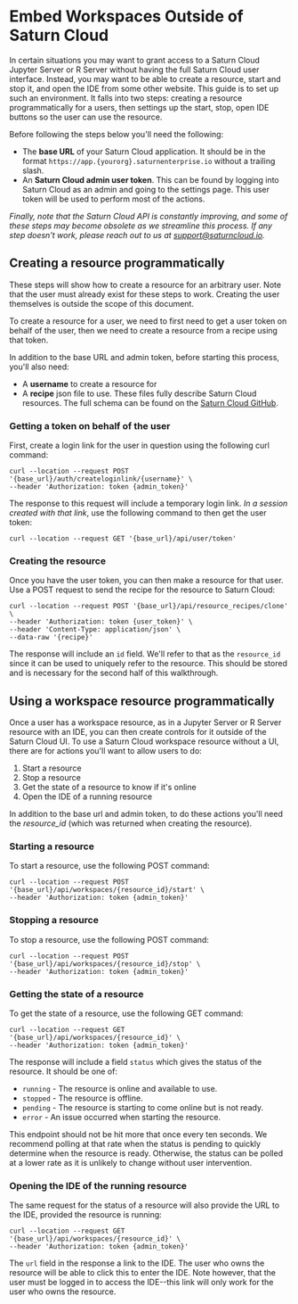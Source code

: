 # Embed Workspaces Outside of Saturn Cloud


In certain situations you may want to grant access to a Saturn Cloud Jupyter Server or R Server without having the full Saturn Cloud user interface. Instead, you may want to be able to create a resource, start and stop it, and open the IDE from some other website. This guide is to set up such an environment. It falls into two steps: creating a resource programmatically for a users, then settings up the start, stop, open IDE buttons so the user can use the resource.

Before following the steps below you'll need the following:

* The **base URL** of your Saturn Cloud application. It should be in the format `https://app.{yourorg}.saturnenterprise.io`
without a trailing slash.
* An **Saturn Cloud admin user token**. This can be found by logging into Saturn Cloud as an admin and going to the settings page. This user token will be used to perform most of the actions.

_Finally, note that the Saturn Cloud API is constantly improving, and some of these steps may become obsolete as we streamline this process. If any step doesn't work, please reach out to us at [support@saturncloud.io](mailto:support@saturncloud.io)._

## Creating a resource programmatically

These steps will show how to create a resource for an arbitrary user. Note that the user must already exist for these steps to work. Creating the user themselves is outside the scope of this document.

To create a resource for a user, we need to first need to get a user token on behalf of the user, then we need to create a resource from a recipe using that token.

In addition to the base URL and admin token, before starting this process, you'll also need:

* A **username** to create a resource for
* A **recipe** json file to use. These files fully describe Saturn Cloud resources. The full schema can be found on the [Saturn Cloud GitHub](https://github.com/saturncloud/recipes).

### Getting a token on behalf of the user

First, create a login link for the user in question using the following curl command:

```shell
curl --location --request POST '{base_url}/auth/createloginlink/{username}' \
--header 'Authorization: token {admin_token}'
```

The response to this request will include a temporary login link. _In a session created with that link_, use the following command to then get the user token:

```shell
curl --location --request GET '{base_url}/api/user/token'
```

### Creating the resource

Once you have the user token, you can then make a resource for that user. Use a POST request to send the recipe for the resource to Saturn Cloud:

```shell
curl --location --request POST '{base_url}/api/resource_recipes/clone' \
--header 'Authorization: token {user_token}' \
--header 'Content-Type: application/json' \
--data-raw '{recipe}'
```

The response will include an `id` field. We'll refer to that as the `resource_id` since it can be used to uniquely refer to the resource.
This should be stored and is necessary for the second half of this walkthrough.

## Using a workspace resource programmatically

Once a user has a workspace resource, as in a Jupyter Server or R Server resource with an IDE, you can then create controls for it outside of the Saturn Cloud UI. To use a Saturn Cloud workspace resource without a UI, there are for actions you'll want to allow users to do:

1. Start a resource
2. Stop a resource
3. Get the state of a resource to know if it's online
4. Open the IDE of a running resource

In addition to the base url and admin token, to do these actions you'll need the _resource_id_ (which was returned when creating the resource).

### Starting a resource

To start a resource, use the following POST command:

```shell
curl --location --request POST '{base_url}/api/workspaces/{resource_id}/start' \
--header 'Authorization: token {admin_token}'
```

### Stopping a resource

To stop a resource, use the following POST command:

```shell
curl --location --request POST '{base_url}/api/workspaces/{resource_id}/stop' \
--header 'Authorization: token {admin_token}'
```

### Getting the state of a resource

To get the state of a resource, use the following GET command:

```shell
curl --location --request GET '{base_url}/api/workspaces/{resource_id}' \
--header 'Authorization: token {admin_token}'
```

The response will include a field `status` which gives the status of the resource. It should be one of:

* `running` - The resource is online and available to use.
* `stopped` - The resource is offline.
* `pending` - The resource is starting to come online but is not ready.
* `error` - An issue occurred when starting the resource.

This endpoint should not be hit more that once every ten seconds. We recommend polling at that rate when the status is pending to quickly determine when the resource is ready. Otherwise, the status can be polled at a lower rate as it is unlikely to change without user intervention.

### Opening the IDE of the running resource

The same request for the status of a resource will also provide the URL to the IDE, provided the resource is running:

```shell
curl --location --request GET '{base_url}/api/workspaces/{resource_id}' \
--header 'Authorization: token {admin_token}'
```

The `url` field in the response a link to the IDE. The user who owns the resource will be able to click this to enter the IDE. Note however, that the user must be logged in to access the IDE--this link will only work for the user who owns the resource.
